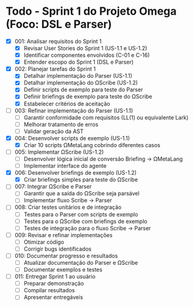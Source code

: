 # Todo - Sprint 1 do Projeto Omega (Foco: DSL e Parser)

- [x] 001: Analisar requisitos do Sprint 1
  - [x] Revisar User Stories do Sprint 1 (US-1.1 e US-1.2)
  - [x] Identificar componentes envolvidos (C-01 e C-16)
  - [x] Entender escopo do Sprint 1 (DSL e Parser)
- [x] 002: Planejar tarefas do Sprint 1
  - [x] Detalhar implementação do Parser (US-1.1)
  - [x] Detalhar implementação do ΩScribe (US-1.2)
  - [x] Definir scripts de exemplo para teste do Parser
  - [x] Definir briefings de exemplo para teste do ΩScribe
  - [x] Estabelecer critérios de aceitação
- [ ] 003: Refinar implementação do Parser (US-1.1)
  - [ ] Garantir conformidade com requisitos (LL(1) ou equivalente Lark)
  - [ ] Melhorar tratamento de erros
  - [ ] Validar geração da AST
- [x] 004: Desenvolver scripts de exemplo (US-1.1)
  - [x] Criar 10 scripts ΩMetaLang cobrindo diferentes casos
- [ ] 005: Implementar ΩScribe (US-1.2)
  - [ ] Desenvolver lógica inicial de conversão Briefing -> ΩMetaLang
  - [ ] Implementar interface do agente
- [x] 006: Desenvolver briefings de exemplo (US-1.2)
  - [x] Criar briefings simples para teste do ΩScribe
- [ ] 007: Integrar ΩScribe e Parser
  - [ ] Garantir que a saída do ΩScribe seja parsável
  - [ ] Implementar fluxo Scribe -> Parser
- [ ] 008: Criar testes unitários e de integração
  - [ ] Testes para o Parser com scripts de exemplo
  - [ ] Testes para o ΩScribe com briefings de exemplo
  - [ ] Testes de integração para o fluxo Scribe -> Parser
- [ ] 009: Revisar e refinar implementações
  - [ ] Otimizar código
  - [ ] Corrigir bugs identificados
- [ ] 010: Documentar progresso e resultados
  - [ ] Atualizar documentação do Parser e ΩScribe
  - [ ] Documentar exemplos e testes
- [ ] 011: Entregar Sprint 1 ao usuário
  - [ ] Preparar demonstração
  - [ ] Compilar resultados
  - [ ] Apresentar entregáveis

